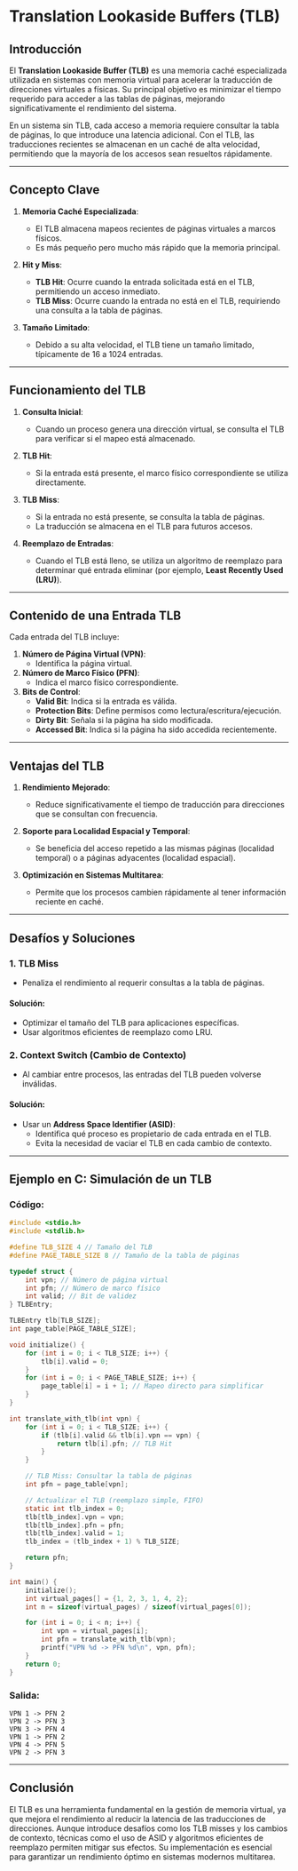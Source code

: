 
# Translation Lookaside Buffers (TLB)

## Introducción
El **Translation Lookaside Buffer (TLB)** es una memoria caché especializada utilizada en sistemas con memoria virtual para acelerar la traducción de direcciones virtuales a físicas. Su principal objetivo es minimizar el tiempo requerido para acceder a las tablas de páginas, mejorando significativamente el rendimiento del sistema.

En un sistema sin TLB, cada acceso a memoria requiere consultar la tabla de páginas, lo que introduce una latencia adicional. Con el TLB, las traducciones recientes se almacenan en un caché de alta velocidad, permitiendo que la mayoría de los accesos sean resueltos rápidamente.

---

## Concepto Clave

1. **Memoria Caché Especializada**:
   - El TLB almacena mapeos recientes de páginas virtuales a marcos físicos.
   - Es más pequeño pero mucho más rápido que la memoria principal.

2. **Hit y Miss**:
   - **TLB Hit**: Ocurre cuando la entrada solicitada está en el TLB, permitiendo un acceso inmediato.
   - **TLB Miss**: Ocurre cuando la entrada no está en el TLB, requiriendo una consulta a la tabla de páginas.

3. **Tamaño Limitado**:
   - Debido a su alta velocidad, el TLB tiene un tamaño limitado, típicamente de 16 a 1024 entradas.

---

## Funcionamiento del TLB

1. **Consulta Inicial**:
   - Cuando un proceso genera una dirección virtual, se consulta el TLB para verificar si el mapeo está almacenado.

2. **TLB Hit**:
   - Si la entrada está presente, el marco físico correspondiente se utiliza directamente.

3. **TLB Miss**:
   - Si la entrada no está presente, se consulta la tabla de páginas.
   - La traducción se almacena en el TLB para futuros accesos.

4. **Reemplazo de Entradas**:
   - Cuando el TLB está lleno, se utiliza un algoritmo de reemplazo para determinar qué entrada eliminar (por ejemplo, **Least Recently Used (LRU)**).

---

## Contenido de una Entrada TLB

Cada entrada del TLB incluye:
1. **Número de Página Virtual (VPN)**:
   - Identifica la página virtual.
2. **Número de Marco Físico (PFN)**:
   - Indica el marco físico correspondiente.
3. **Bits de Control**:
   - **Valid Bit**: Indica si la entrada es válida.
   - **Protection Bits**: Define permisos como lectura/escritura/ejecución.
   - **Dirty Bit**: Señala si la página ha sido modificada.
   - **Accessed Bit**: Indica si la página ha sido accedida recientemente.

---

## Ventajas del TLB

1. **Rendimiento Mejorado**:
   - Reduce significativamente el tiempo de traducción para direcciones que se consultan con frecuencia.

2. **Soporte para Localidad Espacial y Temporal**:
   - Se beneficia del acceso repetido a las mismas páginas (localidad temporal) o a páginas adyacentes (localidad espacial).

3. **Optimización en Sistemas Multitarea**:
   - Permite que los procesos cambien rápidamente al tener información reciente en caché.

---

## Desafíos y Soluciones

### 1. **TLB Miss**
- Penaliza el rendimiento al requerir consultas a la tabla de páginas.

#### Solución:
- Optimizar el tamaño del TLB para aplicaciones específicas.
- Usar algoritmos eficientes de reemplazo como LRU.

### 2. **Context Switch (Cambio de Contexto)**
- Al cambiar entre procesos, las entradas del TLB pueden volverse inválidas.

#### Solución:
- Usar un **Address Space Identifier (ASID)**:
  - Identifica qué proceso es propietario de cada entrada en el TLB.
  - Evita la necesidad de vaciar el TLB en cada cambio de contexto.

---

## Ejemplo en C: Simulación de un TLB

### Código:
```c
#include <stdio.h>
#include <stdlib.h>

#define TLB_SIZE 4 // Tamaño del TLB
#define PAGE_TABLE_SIZE 8 // Tamaño de la tabla de páginas

typedef struct {
    int vpn; // Número de página virtual
    int pfn; // Número de marco físico
    int valid; // Bit de validez
} TLBEntry;

TLBEntry tlb[TLB_SIZE];
int page_table[PAGE_TABLE_SIZE];

void initialize() {
    for (int i = 0; i < TLB_SIZE; i++) {
        tlb[i].valid = 0;
    }
    for (int i = 0; i < PAGE_TABLE_SIZE; i++) {
        page_table[i] = i + 1; // Mapeo directo para simplificar
    }
}

int translate_with_tlb(int vpn) {
    for (int i = 0; i < TLB_SIZE; i++) {
        if (tlb[i].valid && tlb[i].vpn == vpn) {
            return tlb[i].pfn; // TLB Hit
        }
    }

    // TLB Miss: Consultar la tabla de páginas
    int pfn = page_table[vpn];

    // Actualizar el TLB (reemplazo simple, FIFO)
    static int tlb_index = 0;
    tlb[tlb_index].vpn = vpn;
    tlb[tlb_index].pfn = pfn;
    tlb[tlb_index].valid = 1;
    tlb_index = (tlb_index + 1) % TLB_SIZE;

    return pfn;
}

int main() {
    initialize();
    int virtual_pages[] = {1, 2, 3, 1, 4, 2};
    int n = sizeof(virtual_pages) / sizeof(virtual_pages[0]);

    for (int i = 0; i < n; i++) {
        int vpn = virtual_pages[i];
        int pfn = translate_with_tlb(vpn);
        printf("VPN %d -> PFN %d\n", vpn, pfn);
    }
    return 0;
}
```

### Salida:
```
VPN 1 -> PFN 2
VPN 2 -> PFN 3
VPN 3 -> PFN 4
VPN 1 -> PFN 2
VPN 4 -> PFN 5
VPN 2 -> PFN 3
```

---

## Conclusión
El TLB es una herramienta fundamental en la gestión de memoria virtual, ya que mejora el rendimiento al reducir la latencia de las traducciones de direcciones. Aunque introduce desafíos como los TLB misses y los cambios de contexto, técnicas como el uso de ASID y algoritmos eficientes de reemplazo permiten mitigar sus efectos. Su implementación es esencial para garantizar un rendimiento óptimo en sistemas modernos multitarea.
